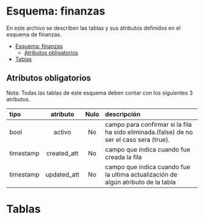 # Esquema: finanzas

En este archivo se describen las tablas y sus átributos definidos en el esquema de finanzas.

- [Esquema: finanzas](#esquema-finanzas)
  - [Atributos obligatorios](#atributos-obligatorios)
- [Tablas](#tablas)

## Atributos obligatorios

Nota: Todas las tablas de este esquema deben contar con los siguientes 3 atributos.

| tipo      |  atributo   | Nulo | descripción                                                                              |
| :-------- | :---------: | :--: | :--------------------------------------------------------------------------------------- |
| bool      |   activo    |  No  | campo para confirmar si la fila ha sido eliminada.(false) de no ser el caso sera (true). |
| timestamp | created_att |  No  | campo que indica cuando fue creada la fila                                               |
| timestamp | updated_att |  No  | campo que indica cuando fue la ultima actualización de algún atributo de la tabla        |

# Tablas
